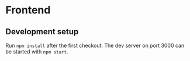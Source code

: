 # Frontend

## Development setup

Run `npm install` after the first checkout. The dev server on port 3000 can be started with `npm start`.
